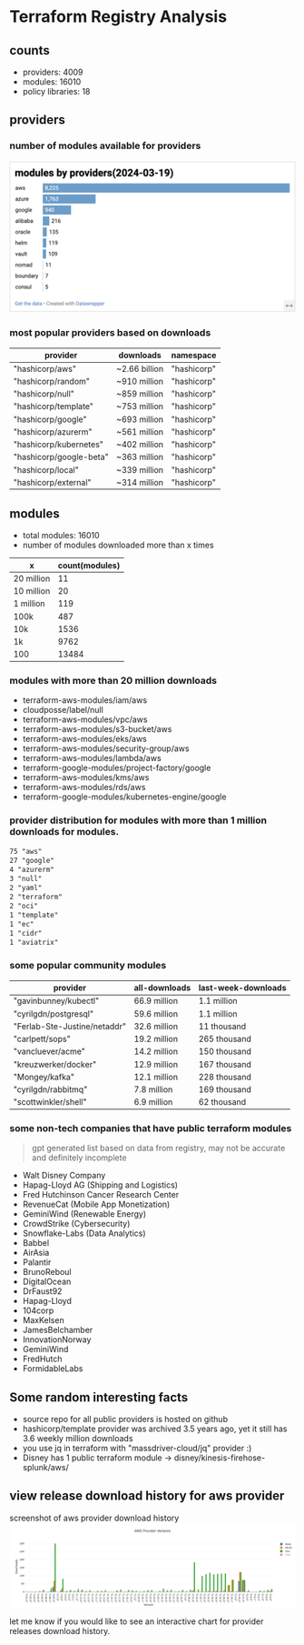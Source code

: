 # Terraform Registry Analysis

## counts

- providers: 4009
- modules: 16010
- policy libraries: 18

## providers

### number of modules available for providers
![](./modules-for-providers.png)

### most popular providers based on downloads

| provider                | downloads       | namespace   |
| ----------------------- | --------------- | ----------- |
| "hashicorp/aws"         | ~2.66 billion    | "hashicorp" |
| "hashicorp/random"      | ~910 million     | "hashicorp" |
| "hashicorp/null"        | ~859 million     | "hashicorp" |
| "hashicorp/template"    | ~753 million     | "hashicorp" |
| "hashicorp/google"      | ~693 million     | "hashicorp" |
| "hashicorp/azurerm"     | ~561 million     | "hashicorp" |
| "hashicorp/kubernetes"  | ~402 million     | "hashicorp" |
| "hashicorp/google-beta" | ~363 million     | "hashicorp" |
| "hashicorp/local"       | ~339 million     | "hashicorp" |
| "hashicorp/external"    | ~314 million     | "hashicorp" |


## modules


- total modules: 16010
- number of modules downloaded more than x times

| x          | count(modules) |
| ---------- | -------------- |
| 20 million | 11             |
| 10 million | 20             |
| 1 million  | 119            |
| 100k       | 487            |
| 10k        | 1536           |
| 1k         | 9762           |
| 100        | 13484          |

### modules with more than 20 million downloads

- terraform-aws-modules/iam/aws
- cloudposse/label/null
- terraform-aws-modules/vpc/aws
- terraform-aws-modules/s3-bucket/aws
- terraform-aws-modules/eks/aws
- terraform-aws-modules/security-group/aws
- terraform-aws-modules/lambda/aws
- terraform-google-modules/project-factory/google
- terraform-aws-modules/kms/aws
- terraform-aws-modules/rds/aws
- terraform-google-modules/kubernetes-engine/google

### provider distribution for modules with more than 1 million downloads for modules. 

```
75 "aws"
27 "google"
4 "azurerm"
3 "null"
2 "yaml"
2 "terraform"
2 "oci"
1 "template"
1 "ec"
1 "cidr"
1 "aviatrix"
```

### some popular community modules


| provider                     | all-downloads | last-week-downloads |
| ---------------------------- | ------------- | ------------------- |
| "gavinbunney/kubectl"        | 66.9 million  | 1.1 million         |
| "cyrilgdn/postgresql"        | 59.6 million  | 1.1 million         |
| "Ferlab-Ste-Justine/netaddr" | 32.6 million  | 11 thousand         |
| "carlpett/sops"              | 19.2 million  | 265 thousand        |
| "vancluever/acme"            | 14.2 million  | 150 thousand        |
| "kreuzwerker/docker"         | 12.9 million  | 167 thousand        |
| "Mongey/kafka"               | 12.1 million  | 228 thousand        |
| "cyrilgdn/rabbitmq"          | 7.8 million   | 169 thousand        |
| "scottwinkler/shell"         | 6.9 million   | 62 thousand         |


### some non-tech companies that have public terraform modules

> gpt generated list based on data from registry, may not be accurate and definitely incomplete

- Walt Disney Company
- Hapag-Lloyd AG (Shipping and Logistics)
- Fred Hutchinson Cancer Research Center
- RevenueCat (Mobile App Monetization)
- GeminiWind (Renewable Energy)
- CrowdStrike (Cybersecurity)
- Snowflake-Labs (Data Analytics)
- Babbel
- AirAsia
- Palantir
- BrunoReboul
- DigitalOcean
- DrFaust92
- Hapag-Lloyd
- 104corp
- MaxKelsen
- JamesBelchamber
- InnovationNorway
- GeminiWind
- FredHutch
- FormidableLabs


## Some random interesting facts
- source repo for all public providers is hosted on github
- hashicorp/template provider was archived 3.5 years ago, yet it still has 3.6 weekly million downloads
- you use jq in terraform with "massdriver-cloud/jq" provider :)
- Disney has 1 public terraform module -> disney/kinesis-firehose-splunk/aws/

## view release download history for aws provider

screenshot of aws provider download history
![](./aws-provider-versions.png)


let me know if you would like to see an interactive chart for provider releases download history.
